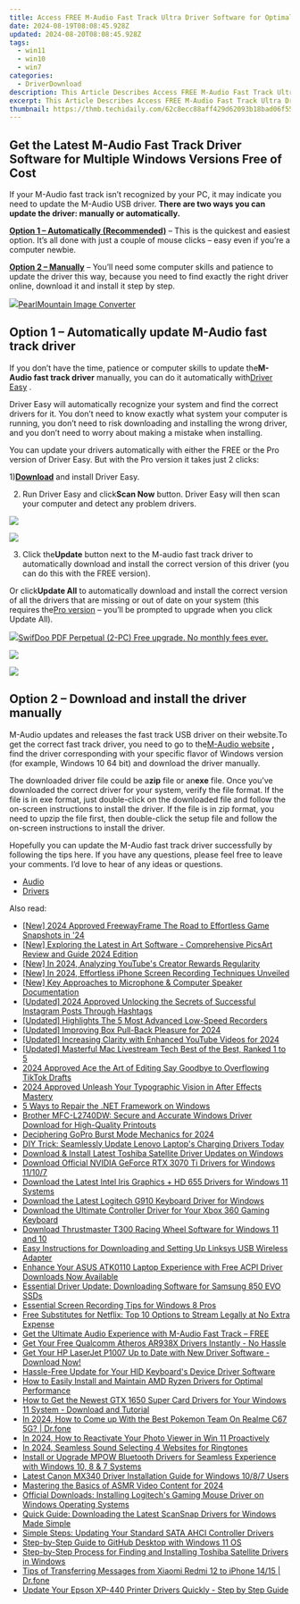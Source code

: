 ```yaml
---
title: Access FREE M-Audio Fast Track Ultra Driver Software for Optimal Audio Quality
date: 2024-08-19T08:08:45.928Z
updated: 2024-08-20T08:08:45.928Z
tags:
  - win11
  - win10
  - win7
categories:
  - DriverDownload
description: This Article Describes Access FREE M-Audio Fast Track Ultra Driver Software for Optimal Audio Quality
excerpt: This Article Describes Access FREE M-Audio Fast Track Ultra Driver Software for Optimal Audio Quality
thumbnail: https://thmb.techidaily.com/62c8ecc88aff429d62093b18bad06f55833353ec78e34142ed3c3e52ff3fe5e7.png
---
```


## Get the Latest M-Audio Fast Track Driver Software for Multiple Windows Versions Free of Cost

If your M-Audio fast track isn’t recognized by your PC, it may indicate you need to update the M-Audio USB driver. **There are two ways you can update the driver: manually or automatically.**

**[Option 1 – Automatically (Recommended)](https://tools.techidaily.com/drivereasy/download/)** [](https://tools.techidaily.com/drivereasy/download/) – This is the quickest and easiest option. It’s all done with just a couple of mouse clicks – easy even if you’re a computer newbie.

**[Option 2 – Manually](https://tools.techidaily.com/drivereasy/download/)**  – You’ll need some computer skills and patience to update the driver this way, because you need to find exactly the right driver online, download it and install it step by step.

<!-- affiliate ads begin -->
<a href="https://secure.2checkout.com/order/checkout.php?PRODS=4550420&QTY=1&AFFILIATE=108875&CART=1"><img src="https://www.pearlmountainsoft.com/n_img/product/pic/f_02.jpg" border="0">PearlMountain Image Converter</a>
<!-- affiliate ads end -->
## Option 1 – Automatically update M-Audio fast track driver

 If you don’t have the time, patience or computer skills to update the**M-Audio fast track driver** manually, you can do it automatically with[Driver Easy](https://tools.techidaily.com/drivereasy/download/) .

 Driver Easy will automatically recognize your system and find the correct drivers for it. You don’t need to know exactly what system your computer is running, you don’t need to risk downloading and installing the wrong driver, and you don’t need to worry about making a mistake when installing.

 You can update your drivers automatically with either the FREE or the Pro version of Driver Easy. But with the Pro version it takes just 2 clicks:

 1)[**Download**](https://tools.techidaily.com/drivereasy/download/) and install Driver Easy.

 2) Run Driver Easy and click**Scan Now** button. Driver Easy will then scan your computer and detect any problem drivers.

<!-- affiliate ads begin -->
<a href="https://store.movavi.com/affiliate.php?ACCOUNT=MOVAVI&AFFILIATE=108875&PATH=https%3A%2F%2Fwww.movavi.com%3FAFFILIATE%3D108875%26RESOURCE%3DBanner%2B728x90"><img src="https://mcusercontent.com/0885a03ded3d480dca9287f12/images/2e76fe6a-3010-1b37-7846-f34ff9c6b4ca.png" border="0"></a>
<!-- affiliate ads end -->
![](https://images.drivereasy.com/wp-content/uploads/2018/03/img_5abdd74d18191.png)

 3) Click the**Update** button next to the M-audio fast track driver to automatically download and install the correct version of this driver (you can do this with the FREE version).

 Or click**Update All** to automatically download and install the correct version of all the drivers that are missing or out of date on your system (this requires the[Pro version](https://tools.techidaily.com/drivereasy/download/) – you’ll be prompted to upgrade when you click Update All).

<!-- affiliate ads begin -->
<a href="https://purchase.swifdoo.com/order/checkout.php?PRODS=38709260&QTY=1&AFFILIATE=108875&CART=1"><img src="https://secure.avangate.com/images/merchant/8b932759a5a04ddb34bf79e3f9072e4b/products/Product%20box%20white-1024x1024.png" border="0">SwifDoo PDF Perpetual (2-PC)  Free upgrade. No monthly fees ever. </a>
<!-- affiliate ads end -->
![](https://images.drivereasy.com/wp-content/uploads/2018/03/img_5abdd941326a4.jpg)

<!-- affiliate ads begin -->
<a href="https://secure.2checkout.com/order/checkout.php?PRODS=2201613&QTY=1&AFFILIATE=108875&CART=1"><img src="https://www.macdvdripperpro.com/images/devices-3.png" border="0"></a>
<!-- affiliate ads end -->
## Option 2 – Download and install the driver manually

 M-Audio updates and releases the fast track USB driver on their website.To get the correct fast track driver, you need to go to the[M-Audio website](http://m-audio.com/support/drivers) **,** find the driver corresponding with your specific flavor of Windows version (for example, Windows 10 64 bit) and download the driver manually.

 The downloaded driver file could be a**zip** file or an**exe** file. Once you’ve downloaded the correct driver for your system, verify the file format. If the file is in exe format, just double-click on the downloaded file and follow the on-screen instructions to install the driver. If the file is in zip format, you need to upzip the file first, then double-click the setup file and follow the on-screen instructions to install the driver.

 Hopefully you can update the M-Audio fast track driver successfully by following the tips here. If you have any questions, please feel free to leave your comments. I’d love to hear of any ideas or questions.

* [Audio](https://tools.techidaily.com/drivereasy/download/)
* [Drivers](https://tools.techidaily.com/drivereasy/download/)

<ins class="adsbygoogle"
     style="display:block"
     data-ad-format="autorelaxed"
     data-ad-client="ca-pub-7571918770474297"
     data-ad-slot="1223367746"></ins>



<ins class="adsbygoogle"
     style="display:block"
     data-ad-client="ca-pub-7571918770474297"
     data-ad-slot="8358498916"
     data-ad-format="auto"
     data-full-width-responsive="true"></ins>

<span class="atpl-alsoreadstyle">Also read:</span>
<div><ul>
<li><a href="https://screen-sharing-recording.techidaily.com/new-2024-approved-freewayframe-the-road-to-effortless-game-snapshots-in-24/"><u>[New] 2024 Approved  FreewayFrame  The Road to Effortless Game Snapshots in '24</u></a></li>
<li><a href="https://some-techniques.techidaily.com/new-exploring-the-latest-in-art-software-comprehensive-picsart-review-and-guide-2024-edition/"><u>[New] Exploring the Latest in Art Software - Comprehensive PicsArt Review and Guide 2024 Edition</u></a></li>
<li><a href="https://facebook-video-share.techidaily.com/new-in-2024-analyzing-youtubes-creator-rewards-regularity/"><u>[New] In 2024, Analyzing YouTube's Creator Rewards Regularity</u></a></li>
<li><a href="https://screen-video-capture.techidaily.com/new-in-2024-effortless-iphone-screen-recording-techniques-unveiled/"><u>[New] In 2024, Effortless iPhone Screen Recording Techniques Unveiled</u></a></li>
<li><a href="https://screen-capture.techidaily.com/new-key-approaches-to-microphone-and-computer-speaker-documentation/"><u>[New] Key Approaches to Microphone & Computer Speaker Documentation</u></a></li>
<li><a href="https://instagram-clips.techidaily.com/updated-2024-approved-unlocking-the-secrets-of-successful-instagram-posts-through-hashtags/"><u>[Updated] 2024 Approved  Unlocking the Secrets of Successful Instagram Posts Through Hashtags</u></a></li>
<li><a href="https://fox-links.techidaily.com/updated-highlights-the-5-most-advanced-low-speed-recorders/"><u>[Updated] Highlights  The 5 Most Advanced Low-Speed Recorders</u></a></li>
<li><a href="https://fox-glue.techidaily.com/updated-improving-box-pull-back-pleasure-for-2024/"><u>[Updated] Improving Box Pull-Back Pleasure for 2024</u></a></li>
<li><a href="https://vp-tips.techidaily.com/updated-increasing-clarity-with-enhanced-youtube-videos-for-2024/"><u>[Updated] Increasing Clarity with Enhanced YouTube Videos for 2024</u></a></li>
<li><a href="https://extra-skills.techidaily.com/updated-masterful-mac-livestream-tech-best-of-the-best-ranked-1-to-5/"><u>[Updated] Masterful Mac Livestream Tech  Best of the Best, Ranked 1 to 5</u></a></li>
<li><a href="https://extra-hints.techidaily.com/2024-approved-ace-the-art-of-editing-say-goodbye-to-overflowing-tiktok-drafts/"><u>2024 Approved  Ace the Art of Editing  Say Goodbye to Overflowing TikTok Drafts</u></a></li>
<li><a href="https://some-skills.techidaily.com/2024-approved-unleash-your-typographic-vision-in-after-effects-mastery/"><u>2024 Approved  Unleash Your Typographic Vision in After Effects Mastery</u></a></li>
<li><a href="https://win11.techidaily.com/5-ways-to-repair-the-net-framework-on-windows/"><u>5 Ways to Repair the .NET Framework on Windows</u></a></li>
<li><a href="https://win-dash.techidaily.com/brother-mfc-l2740dw-secure-and-accurate-windows-driver-download-for-high-quality-printouts/"><u>Brother MFC-L2740DW: Secure and Accurate Windows Driver Download for High-Quality Printouts</u></a></li>
<li><a href="https://fox-friendly.techidaily.com/deciphering-gopro-burst-mode-mechanics-for-2024/"><u>Deciphering GoPro Burst Mode Mechanics for 2024</u></a></li>
<li><a href="https://win-dash.techidaily.com/diy-trick-seamlessly-update-lenovo-laptops-charging-drivers-today/"><u>DIY Trick: Seamlessly Update Lenovo Laptop's Charging Drivers Today</u></a></li>
<li><a href="https://win-dash.techidaily.com/download-and-install-latest-toshiba-satellite-driver-updates-on-windows/"><u>Download & Install Latest Toshiba Satellite Driver Updates on Windows</u></a></li>
<li><a href="https://win-dash.techidaily.com/download-official-nvidia-geforce-rtx-3070-ti-drivers-for-windows-11107/"><u>Download Official NVIDIA GeForce RTX 3070 Ti Drivers for Windows 11/10/7</u></a></li>
<li><a href="https://win-dash.techidaily.com/download-the-latest-intel-iris-graphics-plus-hd-655-drivers-for-windows-11-systems/"><u>Download the Latest Intel Iris Graphics + HD 655 Drivers for Windows 11 Systems</u></a></li>
<li><a href="https://win-dash.techidaily.com/download-the-latest-logitech-g910-keyboard-driver-for-windows/"><u>Download the Latest Logitech G910 Keyboard Driver for Windows</u></a></li>
<li><a href="https://win-dash.techidaily.com/download-the-ultimate-controller-driver-for-your-xbox-360-gaming-keyboard/"><u>Download the Ultimate Controller Driver for Your Xbox 360 Gaming Keyboard</u></a></li>
<li><a href="https://win-dash.techidaily.com/download-thrustmaster-t300-racing-wheel-software-for-windows-11-and-10/"><u>Download Thrustmaster T300 Racing Wheel Software for Windows 11 and 10</u></a></li>
<li><a href="https://win-dash.techidaily.com/easy-instructions-for-downloading-and-setting-up-linksys-usb-wireless-adapter/"><u>Easy Instructions for Downloading and Setting Up Linksys USB Wireless Adapter</u></a></li>
<li><a href="https://win-dash.techidaily.com/enhance-your-asus-atk0110-laptop-experience-with-free-acpi-driver-downloads-now-available/"><u>Enhance Your ASUS ATK0110 Laptop Experience with Free ACPI Driver Downloads Now Available</u></a></li>
<li><a href="https://win-dash.techidaily.com/essential-driver-update-downloading-software-for-samsung-850-evo-ssds/"><u>Essential Driver Update: Downloading Software for Samsung 850 EVO SSDs</u></a></li>
<li><a href="https://remote-screen-capture.techidaily.com/essential-screen-recording-tips-for-windows-8-pros/"><u>Essential Screen Recording Tips for Windows 8 Pros</u></a></li>
<li><a href="https://techtrends.techidaily.com/free-substitutes-for-netflix-top-10-options-to-stream-legally-at-no-extra-expense/"><u>Free Substitutes for Netflix: Top 10 Options to Stream Legally at No Extra Expense</u></a></li>
<li><a href="https://win-dash.techidaily.com/1722971201994-get-the-ultimate-audio-experience-with-m-audio-fast-track-free/"><u>Get the Ultimate Audio Experience with M-Audio Fast Track – FREE</u></a></li>
<li><a href="https://hardware-updates.techidaily.com/1722957535307-get-your-free-qualcomm-atheros-ar938x-drivers-instantly-no-hassle/"><u>Get Your Free Qualcomm Atheros AR938X Drivers Instantly - No Hassle</u></a></li>
<li><a href="https://win-dash.techidaily.com/get-your-hp-laserjet-p1007-up-to-date-with-new-driver-software-download-now/"><u>Get Your HP LaserJet P1007 Up to Date with New Driver Software - Download Now!</u></a></li>
<li><a href="https://win-dash.techidaily.com/hassle-free-update-for-your-hid-keyboards-device-driver-software/"><u>Hassle-Free Update for Your HID Keyboard's Device Driver Software</u></a></li>
<li><a href="https://win-dash.techidaily.com/how-to-easily-install-and-maintain-amd-ryzen-drivers-for-optimal-performance/"><u>How to Easily Install and Maintain AMD Ryzen Drivers for Optimal Performance</u></a></li>
<li><a href="https://win-dash.techidaily.com/how-to-get-the-newest-gtx-1650-super-card-drivers-for-your-windows-11-system-download-and-tutorial/"><u>How to Get the Newest GTX 1650 Super Card Drivers for Your Windows 11 System - Download and Tutorial</u></a></li>
<li><a href="https://pokemon-go-android.techidaily.com/in-2024-how-to-come-up-with-the-best-pokemon-team-on-realme-c67-5g-drfone-by-drfone-virtual-android/"><u>In 2024, How to Come up With the Best Pokemon Team On Realme C67 5G? | Dr.fone</u></a></li>
<li><a href="https://some-knowledge.techidaily.com/in-2024-how-to-reactivate-your-photo-viewer-in-win-11-proactively/"><u>In 2024, How to Reactivate Your Photo Viewer in Win 11 Proactively</u></a></li>
<li><a href="https://extra-support.techidaily.com/in-2024-seamless-sound-selecting-4-websites-for-ringtones/"><u>In 2024, Seamless Sound  Selecting 4 Websites for Ringtones</u></a></li>
<li><a href="https://win-dash.techidaily.com/install-or-upgrade-mpow-bluetooth-drivers-for-seamless-experience-with-windows-10-8-and-7-systems/"><u>Install or Upgrade MPOW Bluetooth Drivers for Seamless Experience with Windows 10, 8 & 7 Systems</u></a></li>
<li><a href="https://win-dash.techidaily.com/latest-canon-mx340-driver-installation-guide-for-windows-1087-users/"><u>Latest Canon MX340 Driver Installation Guide for Windows 10/8/7 Users</u></a></li>
<li><a href="https://youtube-help.techidaily.com/mastering-the-basics-of-asmr-video-content-for-2024/"><u>Mastering the Basics of ASMR Video Content for 2024</u></a></li>
<li><a href="https://win-dash.techidaily.com/official-downloads-installing-logitechs-gaming-mouse-driver-on-windows-operating-systems/"><u>Official Downloads: Installing Logitech's Gaming Mouse Driver on Windows Operating Systems</u></a></li>
<li><a href="https://win-dash.techidaily.com/quick-guide-downloading-the-latest-scansnap-drivers-for-windows-made-simple/"><u>Quick Guide: Downloading the Latest ScanSnap Drivers for Windows Made Simple</u></a></li>
<li><a href="https://win-dash.techidaily.com/simple-steps-updating-your-standard-sata-ahci-controller-drivers/"><u>Simple Steps: Updating Your Standard SATA AHCI Controller Drivers</u></a></li>
<li><a href="https://windows11.techidaily.com/step-by-step-guide-to-github-desktop-with-windows-11-os/"><u>Step-by-Step Guide to GitHub Desktop with Windows 11 OS</u></a></li>
<li><a href="https://win-dash.techidaily.com/step-by-step-process-for-finding-and-installing-toshiba-satellite-drivers-in-windows/"><u>Step-by-Step Process for Finding and Installing Toshiba Satellite Drivers in Windows</u></a></li>
<li><a href="https://android-transfer.techidaily.com/tips-of-transferring-messages-from-xiaomi-redmi-12-to-iphone-1415-drfone-by-drfone-transfer-from-android-transfer-from-android/"><u>Tips of Transferring Messages from Xiaomi Redmi 12 to iPhone 14/15 | Dr.fone</u></a></li>
<li><a href="https://win-dash.techidaily.com/update-your-epson-xp-440-printer-drivers-quickly-step-by-step-guide/"><u>Update Your Epson XP-440 Printer Drivers Quickly - Step by Step Guide</u></a></li>
</ul></div>
